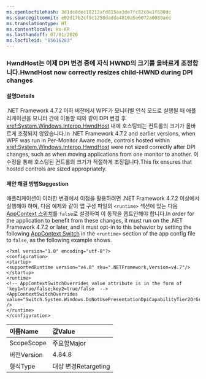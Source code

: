 ```yaml
---
ms.openlocfilehash: 3d1dc8dec18212afd815aa3de7fc82c8a1f680dc
ms.sourcegitcommit: e02d17b2cf9c1258dadda4810a5e6072a0089aee
ms.translationtype: HT
ms.contentlocale: ko-KR
ms.lasthandoff: 07/01/2020
ms.locfileid: "85616283"
---
```

### <a name="hwndhost-now-correctly-resizes-child-hwnd-during-dpi-changes"></a><span data-ttu-id="65414-101">HwndHost는 이제 DPI 변경 중에 자식 HWND의 크기를 올바르게 조정합니다.</span><span class="sxs-lookup"><span data-stu-id="65414-101">HwndHost now correctly resizes child-HWND during DPI changes</span></span>

#### <a name="details"></a><span data-ttu-id="65414-102">설명</span><span class="sxs-lookup"><span data-stu-id="65414-102">Details</span></span>

<span data-ttu-id="65414-103">.NET Framework 4.7.2 이하 버전에서 WPF가 모니터별 인식 모드로 실행될 때 애플리케이션을 모니터 간에 이동할 때와 같이 DPI 변경 후 <xref:System.Windows.Interop.HwndHost> 내에 호스팅되는 컨트롤의 크기가 올바르게 조정되지 않았습니다.</span><span class="sxs-lookup"><span data-stu-id="65414-103">In .NET Framework 4.7.2 and earlier versions, when WPF was run in Per-Monitor Aware mode, controls hosted within <xref:System.Windows.Interop.HwndHost> were not sized correctly after DPI changes, such as when moving applications from one monitor to another.</span></span> <span data-ttu-id="65414-104">이 수정을 통해 호스팅된 컨트롤의 크기가 적절하게 조정됩니다.</span><span class="sxs-lookup"><span data-stu-id="65414-104">This fix ensures that hosted controls are sized appropriately.</span></span>

#### <a name="suggestion"></a><span data-ttu-id="65414-105">제안 해결 방법</span><span class="sxs-lookup"><span data-stu-id="65414-105">Suggestion</span></span>

<span data-ttu-id="65414-106">애플리케이션이 이러한 변경에서 이점을 활용하려면 .NET Framework 4.7.2 이상에서 실행해야 하며, 다음 예제와 같이 앱 구성 파일의 `<runtime>` 섹션에 있는 다음 [AppContext 스위치](https://docs.microsoft.com/dotnet/framework/configure-apps/file-schema/runtime/appcontextswitchoverrides-element)를 `false`로 설정하여 이 동작을 옵트인해야 합니다.</span><span class="sxs-lookup"><span data-stu-id="65414-106">In order for the application to benefit from these changes, it must run on the .NET Framework 4.7.2 or later, and it must opt-in to this behavior by setting the following [AppContext Switch](https://docs.microsoft.com/dotnet/framework/configure-apps/file-schema/runtime/appcontextswitchoverrides-element) in the `<runtime>` section of the app config file to `false`, as the following example shows.</span></span>

<pre><code class="lang-xml">&lt;?xml version=&quot;1.0&quot; encoding=&quot;utf-8&quot;?&gt;&#13;&#10;&lt;configuration&gt;&#13;&#10;&lt;startup&gt;&#13;&#10;&lt;supportedRuntime version=&quot;v4.0&quot; sku=&quot;.NETFramework,Version=v4.7&quot;/&gt;&#13;&#10;&lt;/startup&gt;&#13;&#10;&lt;runtime&gt;&#13;&#10;&lt;!-- AppContextSwitchOverrides value attribute is in the form of &#39;key1=true/false;key2=true/false  --&gt;&#13;&#10;&lt;AppContextSwitchOverrides value=&quot;Switch.System.Windows.DoNotUsePresentationDpiCapabilityTier2OrGreater=false&quot; /&gt;&#13;&#10;&lt;/runtime&gt;&#13;&#10;&lt;/configuration&gt;&#13;&#10;</code></pre>

| <span data-ttu-id="65414-107">이름</span><span class="sxs-lookup"><span data-stu-id="65414-107">Name</span></span>    | <span data-ttu-id="65414-108">값</span><span class="sxs-lookup"><span data-stu-id="65414-108">Value</span></span>       |
|:--------|:------------|
| <span data-ttu-id="65414-109">Scope</span><span class="sxs-lookup"><span data-stu-id="65414-109">Scope</span></span>   | <span data-ttu-id="65414-110">주요함</span><span class="sxs-lookup"><span data-stu-id="65414-110">Major</span></span>       |
| <span data-ttu-id="65414-111">버전</span><span class="sxs-lookup"><span data-stu-id="65414-111">Version</span></span> | <span data-ttu-id="65414-112">4.8</span><span class="sxs-lookup"><span data-stu-id="65414-112">4.8</span></span>         |
| <span data-ttu-id="65414-113">형식</span><span class="sxs-lookup"><span data-stu-id="65414-113">Type</span></span>    | <span data-ttu-id="65414-114">대상 변경</span><span class="sxs-lookup"><span data-stu-id="65414-114">Retargeting</span></span> |
